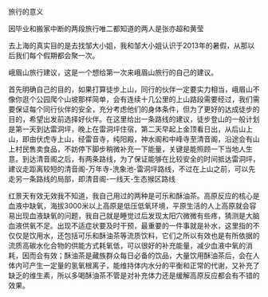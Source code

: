 

旅行的意义



因毕业和搬家中断的两段旅行唯二都知道的两人是张亦超和黄莹



去上海的真实目的是去找邹大小姐，我和邹大小姐认识于2013年的暑假，从那以后我们每个假期都会聚一次。



峨眉山旅行建议，这是一个想给第一次来峨眉山旅行的自己的建议。

首先明确自己的目的，如果打算徒步上山，同行的伙伴一定要实力相当，峨眉山不像你逛个公园爬个山坡那样简单，会有连续十几公里的上山路段需要经过，我们需要保证每个同行伙伴的安全，充分考虑他们的身体条件，但为了更好的达成徒步的目的，希望出发前选择好伙伴。在这里给出一条路线的建议，徒步登山的一般计划是第一天到达雷洞坪，晚上在雷洞坪住宿，第二天早起上金顶看日出，从后山上山，即由伏虎寺上山，经雷音寺，纯阳殿，神水阁和中峰寺至清音阁，沿途会有山上村民售卖食品，不妨停下脚步稍微补充一下能量，关键是能照顾一下当地人生意。到达清音阁之后，有两条路线，为了保证能够在比较安全的时间抵达雷洞坪，建议走距离较短的清音阁-万年寺-洗象池-雷洞坪路线，不过在上山之前，可以先走另一条路线的局部，即清音阁-一线天-生态猴区路线



红景天有效无效我不知道，我自己用过的两种是可乐和酥油茶。高原反应的核心是血液中缺氧，海拔3000米以上高原是低压低氧环境，平原生活的人上高原就会容易出现血液缺氧的问题，我自己就是睡觉过后发现太阳穴微微有些疼，猜测是大脑血液供氧不足。出现不适症状要及时干预，最重要的一件事就是补水，这里指的不仅仅是饮用水，还包括可乐和酥油茶等流质饮料，它们之所以有效也是有所依据的流质高碳水化合物的供能方式耗氧低，可以很好的补充能量，减少血液中氧的消耗，因而会有效；酥油茶是藏族群众每日必备的饮品，大量饮用酥油茶后，会在人体内可产生一定量的氢氧根离子，能维持体内水分的平衡和正常的代谢，又补充了缺乏的维生素，所以多喝酥油茶不管是对补充体力还是缓解高原反应都会有不错的效果。









